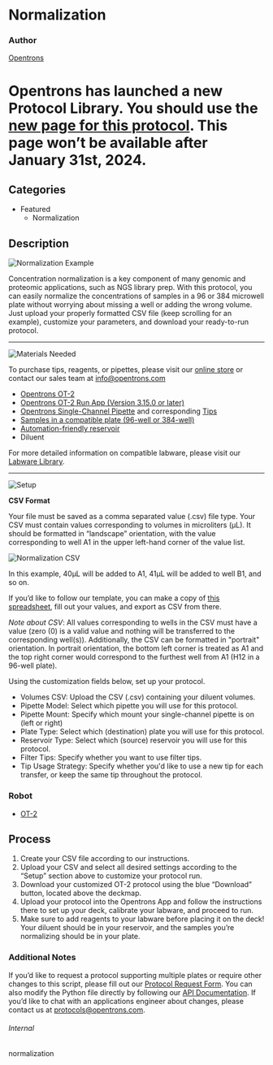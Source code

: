 # Normalization

### Author
[Opentrons](https://opentrons.com/)

# Opentrons has launched a new Protocol Library. You should use the [new page for this protocol](library.opentrons.com/p/normalization). This page won’t be available after January 31st, 2024.

## Categories
* Featured
	* Normalization

## Description
![Normalization Example](https://opentrons-protocol-library-website.s3.amazonaws.com/custom-README-images/normalization/normalization_example.png)

Concentration normalization is a key component of many genomic and proteomic applications, such as NGS library prep. With this protocol, you can easily normalize the concentrations of samples in a 96 or 384 microwell plate without worrying about missing a well or adding the wrong volume. Just upload your properly formatted CSV file (keep scrolling for an example), customize your parameters, and download your ready-to-run protocol.


---
![Materials Needed](https://s3.amazonaws.com/opentrons-protocol-library-website/custom-README-images/001-General+Headings/materials.png)

To purchase tips, reagents, or pipettes, please visit our [online store](https://shop.opentrons.com/) or contact our sales team at [info@opentrons.com](mailto:info@opentrons.com)

* [Opentrons OT-2](https://shop.opentrons.com/collections/ot-2-robot/products/ot-2)
* [Opentrons OT-2 Run App (Version 3.15.0 or later)](https://opentrons.com/ot-app/)
* [Opentrons Single-Channel Pipette](https://shop.opentrons.com/collections/ot-2-pipettes) and corresponding [Tips](https://shop.opentrons.com/collections/opentrons-tips)
* [Samples in a compatible plate (96-well or 384-well)](https://labware.opentrons.com/?category=wellPlate)
* [Automation-friendly reservoir](https://labware.opentrons.com/?category=reservoir)
* Diluent

For more detailed information on compatible labware, please visit our [Labware Library](https://labware.opentrons.com/).


---
![Setup](https://s3.amazonaws.com/opentrons-protocol-library-website/custom-README-images/001-General+Headings/Setup.png)

**CSV Format**

Your file must be saved as a comma separated value (.csv) file type. Your CSV must contain values corresponding to volumes in microliters (μL). It should be formatted in “landscape” orientation, with the value corresponding to well A1 in the upper left-hand corner of the value list.

![Normalization CSV](https://opentrons-protocol-library-website.s3.amazonaws.com/custom-README-images/normalization/normalization_csv.png)

In this example, 40μL will be added to A1, 41μL will be added to well B1, and so on.

If you’d like to follow our template, you can make a copy of [this spreadsheet](https://opentrons-protocol-library-website.s3.amazonaws.com/Technical+Notes/normalization/Opentrons+Normalization+Template.xlsx), fill out your values, and export as CSV from there.

*Note about CSV*: All values corresponding to wells in the CSV must have a value (zero (0) is a valid value and nothing will be transferred to the corresponding well(s)). Additionally, the CSV can be formatted in "portrait" orientation. In portrait orientation, the bottom left corner is treated as A1 and the top right corner would correspond to the furthest well from A1 (H12 in a 96-well plate).

Using the customization fields below, set up your protocol.
* Volumes CSV: Upload the CSV (.csv) containing your diluent volumes.
* Pipette Model: Select which pipette you will use for this protocol.
* Pipette Mount: Specify which mount your single-channel pipette is on (left or right)
* Plate Type: Select which (destination) plate you will use for this protocol.
* Reservoir Type: Select which (source) reservoir you will use for this protocol.
* Filter Tips: Specify whether you want to use filter tips.
* Tip Usage Strategy: Specify whether you'd like to use a new tip for each transfer, or keep the same tip throughout the protocol.



### Robot
* [OT-2](https://opentrons.com/ot-2)


## Process

1. Create your CSV file according to our instructions.
2. Upload your CSV and select all desired settings according to the “Setup” section above to customize your protocol run.
3. Download your customized OT-2 protocol using the blue “Download” button, located above the deckmap.
4. Upload your protocol into the Opentrons App and follow the instructions there to set up your deck, calibrate your labware, and proceed to run.
5. Make sure to add reagents to your labware before placing it on the deck! Your diluent should be in your reservoir, and the samples you’re normalizing should be in your plate.


### Additional Notes

If you’d like to request a protocol supporting multiple plates or require other changes to this script, please fill out our [Protocol Request Form](https://opentrons-protocol-dev.paperform.co/). You can also modify the Python file directly by following our [API Documentation](https://docs.opentrons.com/v2/). If you’d like to chat with an applications engineer about changes, please contact us at [protocols@opentrons.com](mailto:protocols@opentrons.com).

###### Internal
normalization
